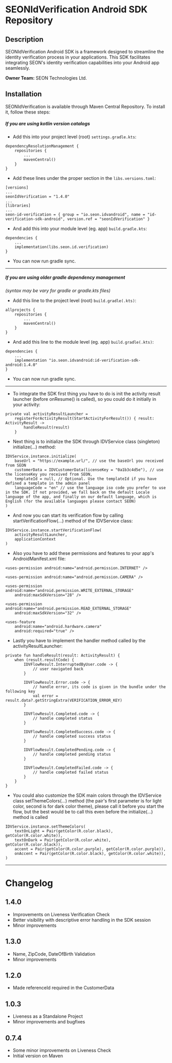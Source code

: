 # SEONIdVerification Android SDK Repository

## Description

SEONIdVerification Android SDK is a framework designed to streamline the identity verification process in your applications. This SDK facilitates integrating SEON's identity verification capabilities into your Android app seamlessly.

**Owner Team:** SEON Technologies Ltd.

## Installation

SEONIdVerification is available through Maven Central Repository. To install it, follow these steps:

##### If you are using kotlin version catalogs

- Add this into your project level (root) `settings.gradle.kts`:

```
dependencyResolutionManagement {
    repositories {
        ...
        mavenCentral()
    }
}
```
- Add these lines under the proper section in the `libs.versions.toml`:

```
[versions]
...
seonIdVerification = "1.4.0"
...
[libraries]
...
seon-id-verification = { group = "io.seon.idvandroid", name = "id-verification-sdk-android", version.ref = "seonIdVerification" }
```

- And add this into your module level (eg. app) `build.gradle.kts`:

```
dependencies {
    ...
    implementation(libs.seon.id.verification)
}
```

- You can now run gradle sync.

------------

##### If you are using older gradle dependency management
*(syntax may be vary for gradle or gradle.kts files)*

- Add this line to the project level (root) `build.gradle(.kts)`:

```
allprojects {
    repositories {
        ...
        mavenCentral()
    }
}
```

- And add this line to the module level (eg. app) `build.gradle(.kts)`:

```
dependencies {
    ...
    implementation "io.seon.idvandroid:id-verification-sdk-android:1.4.0"
}
```

- You can now run gradle sync.

------------

- To integrate the SDK first thing you have to do is init the activity result launcher (before onResume() is called), so you could do it initially in your activity:

```
private val activityResultLauncher =
    registerForActivityResult(StartActivityForResult()) { result: ActivityResult ->
        handleResult(result)
    }
```

- Next thing is to initialize the SDK through IDVService class (singleton) initialize(...) method:

```
IDVService.instance.initialize(
    baseUrl = "https://example.url/", // use the baseUrl you received from SEON
    customerData = IDVCustomerData(licenseKey = "0a1b3c4d5e"), // use the licenseKey you received from SEON,
    templateId = null, // Optional. Use the templateId if you have defined a template in the admin panel
    languageCode = "en" // use the language iso code you prefer to use in the SDK. If not provided, we fall back on the default Locale language of the app, and finally on our default language, which is English (for the available languages please contact SEON)
)
```

- And now you can start its verification flow by calling startVerificationFlow(...) method of the IDVService class:

```
IDVService.instance.startVerificationFlow(
    activityResultLauncher,
    applicationContext
)
```

- Also you have to add these permissions and features to your app's AndroidManifest.xml file:

```
<uses-permission android:name="android.permission.INTERNET" />

<uses-permission android:name="android.permission.CAMERA" />

<uses-permission android:name="android.permission.WRITE_EXTERNAL_STORAGE"
    android:maxSdkVersion="28" />

<uses-permission android:name="android.permission.READ_EXTERNAL_STORAGE"
    android:maxSdkVersion="32" />

<uses-feature
    android:name="android.hardware.camera"
    android:required="true" />
```

- Lastly you have to implement the handler method called by the activityResultLauncher:

```
private fun handleResult(result: ActivityResult) {
    when (result.resultCode) {
        IDVFlowResult.InterruptedByUser.code -> {
            // user navigated back
        }

        IDVFlowResult.Error.code -> {
            // handle error, its code is given in the bundle under the following key
            val error = result.data?.getStringExtra(VERIFICATION_ERROR_KEY)
        }

        IDVFlowResult.Completed.code -> {
            // handle completed status
        }
        
        IDVFlowResult.CompletedSuccess.code -> {
            // handle completed success status
        }
        
        IDVFlowResult.CompletedPending.code -> {
            // handle completed pending status
        }
        
        IDVFlowResult.CompletedFailed.code -> {
            // handle completed failed status
        }
    }
}
```

- You could also customize the SDK main colors through the IDVService class setThemeColors(...) method (the pair's first parameter is for light color, second is for dark color theme), please call it before you start the flow, but the best would be to call this even before the initialize(...) method is called

```
IDVService.instance.setThemeColors(
    textOnLight = Pair(getColor(R.color.black), getColor(R.color.white)),
    textOnDark = Pair(getColor(R.color.white), getColor(R.color.black)),
    accent = Pair(getColor(R.color.purple), getColor(R.color.purple)),
    onAccent = Pair(getColor(R.color.black), getColor(R.color.white)),
)
```

------------

# Changelog

## 1.4.0
-   Improvements on Liveness Verification Check
-   Better visibility with descriptive error handling in the SDK session
-   Minor improvements

## 1.3.0
-   Name, ZipCode, DateOfBirth Validation
-   Minor improvements

## 1.2.0
-   Made referenceId required in the CustomerData

## 1.0.3
-   Liveness as a Standalone Project
-   Minor improvements and bugfixes
## 0.7.4
-   Some minor improvements on Liveness Check
-	Initial version on Maven
